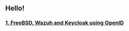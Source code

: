 ## Hello!

### [1. FreeBSD, Wazuh and Keycloak using OpenID](articles/freebsd-wazuh-and-keycloak-using-openid)
